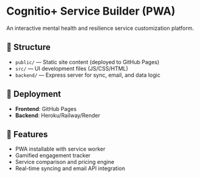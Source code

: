 # Cognitio+ Service Builder (PWA)

An interactive mental health and resilience service customization platform.

## 📁 Structure

- `public/` — Static site content (deployed to GitHub Pages)
- `src/` — UI development files (JS/CSS/HTML)
- `backend/` — Express server for sync, email, and data logic

## 🚀 Deployment

- **Frontend**: GitHub Pages
- **Backend**: Heroku/Railway/Render

## 🧩 Features

- PWA installable with service worker
- Gamified engagement tracker
- Service comparison and pricing engine
- Real-time syncing and email API integration
